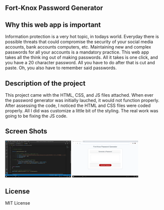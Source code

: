 ## Fort-Knox Password Generator

## Why this web app is important
Information protection is a very hot topic, in todays world. Everyday there is possible threats that could compromise the 
security of your social media accounts, bank accounts computers, etc. Maintaining new and complex passwords for all your accounts 
is a mandatory practice. This web app takes all the think ing out of making passwords. All it takes is one click, and you have a 20 
character password. All you have to do after that is cut and paste. Oh, you also have to remember said passwords.


## Description of the project
This project came with the HTML, CSS, and JS files attached. When ever the password generator was initially lauched, it would not function
properly. After assessing the code, I noticed the HTML and CSS files were coded properly. All I did was customize a little bit of the styling.
The real work was going to be fixing the JS code.

## Screen Shots
<img width="214" alt="VS Code Screen Shot" src="images/2020-11-07 (2).png">

<img width="214" alt="WebApp Screen Shots" src="images/2020-11-07 (3).png">

## License
MIT License
